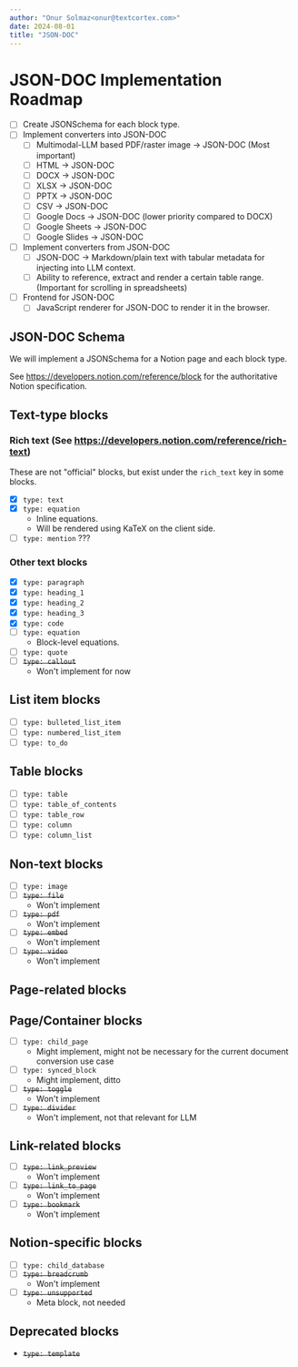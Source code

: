 ```yaml
---
author: "Onur Solmaz<onur@textcortex.com>"
date: 2024-08-01
title: "JSON-DOC"
---
```


# JSON-DOC Implementation Roadmap

- [ ] Create JSONSchema for each block type.
- [ ] Implement converters into JSON-DOC
  - [ ] Multimodal-LLM based PDF/raster image -> JSON-DOC (Most important)
  - [ ] HTML -> JSON-DOC
  - [ ] DOCX -> JSON-DOC
  - [ ] XLSX -> JSON-DOC
  - [ ] PPTX -> JSON-DOC
  - [ ] CSV -> JSON-DOC
  - [ ] Google Docs -> JSON-DOC (lower priority compared to DOCX)
  - [ ] Google Sheets -> JSON-DOC
  - [ ] Google Slides -> JSON-DOC
- [ ] Implement converters from JSON-DOC
  - [ ] JSON-DOC -> Markdown/plain text with tabular metadata for injecting into LLM context.
  - [ ] Ability to reference, extract and render a certain table range. (Important for scrolling in spreadsheets)
- [ ] Frontend for JSON-DOC
  - [ ] JavaScript renderer for JSON-DOC to render it in the browser.

## JSON-DOC Schema

We will implement a JSONSchema for a Notion page and each block type.

See https://developers.notion.com/reference/block for the authoritative Notion specification.

## Text-type blocks

### Rich text (See https://developers.notion.com/reference/rich-text)

These are not "official" blocks, but exist under the `rich_text` key in some blocks.

- [x] `type: text`
- [x] `type: equation`
  - Inline equations.
  - Will be rendered using KaTeX on the client side.
- [ ] `type: mention` ???

### Other text blocks

- [x] `type: paragraph`
- [x] `type: heading_1`
- [x] `type: heading_2`
- [x] `type: heading_3`
- [x] `type: code`
- [ ] `type: equation`
  - Block-level equations.
- [ ] `type: quote`
- [ ] ~~`type: callout`~~
  - Won't implement for now

## List item blocks

- [ ] `type: bulleted_list_item`
- [ ] `type: numbered_list_item`
- [ ] `type: to_do`

## Table blocks

- [ ] `type: table`
- [ ] `type: table_of_contents`
- [ ] `type: table_row`
- [ ] `type: column`
- [ ] `type: column_list`

## Non-text blocks

- [ ] `type: image`
- [ ] ~~`type: file`~~
  - Won't implement
- [ ] ~~`type: pdf`~~
  - Won't implement
- [ ] ~~`type: embed`~~
  - Won't implement
- [ ] ~~`type: video`~~
  - Won't implement

## Page-related blocks

## Page/Container blocks

- [ ] `type: child_page`
  - Might implement, might not be necessary for the current document conversion use case
- [ ] `type: synced_block`
  - Might implement, ditto
- [ ] ~~`type: toggle`~~
  - Won't implement
- [ ] ~~`type: divider`~~
  - Won't implement, not that relevant for LLM

## Link-related blocks

- [ ] ~~`type: link_preview`~~
  - Won't implement
- [ ] ~~`type: link_to_page`~~
  - Won't implement
- [ ] ~~`type: bookmark`~~
  - Won't implement

## Notion-specific blocks

- [ ] `type: child_database`
- [ ] ~~`type: breadcrumb`~~
  - Won't implement
- [ ] ~~`type: unsupported`~~
  - Meta block, not needed

## Deprecated blocks

- ~~`type: template`~~
